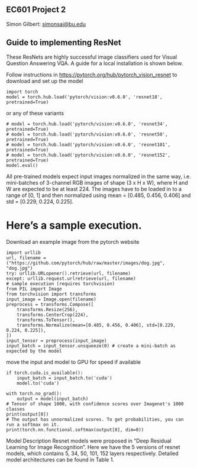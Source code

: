 ## EC601 Project 2
Simon Gilbert: simonsai@bu.edu

## Guide to implementing ResNet

These ResNets are highly successful image classifiers used for Visual Question Answering VQA. A guide for a local installation is shown below.

Follow instructions in https://pytorch.org/hub/pytorch_vision_resnet to download and set up the model

    import torch
    model = torch.hub.load('pytorch/vision:v0.6.0', 'resnet18', pretrained=True)

or any of these variants

    # model = torch.hub.load('pytorch/vision:v0.6.0', 'resnet34', pretrained=True)
    # model = torch.hub.load('pytorch/vision:v0.6.0', 'resnet50', pretrained=True)
    # model = torch.hub.load('pytorch/vision:v0.6.0', 'resnet101', pretrained=True)
    # model = torch.hub.load('pytorch/vision:v0.6.0', 'resnet152', pretrained=True)
    model.eval()


All pre-trained models expect input images normalized in the same way, i.e. mini-batches of 3-channel RGB images of shape (3 x H x W), where H and W are expected to be at least 224. The images have to be loaded in to a range of [0, 1] and then normalized using mean = [0.485, 0.456, 0.406] and std = [0.229, 0.224, 0.225].

# Here’s a sample execution.

Download an example image from the pytorch website

    import urllib
    url, filename = ("https://github.com/pytorch/hub/raw/master/images/dog.jpg", "dog.jpg")
    try: urllib.URLopener().retrieve(url, filename)
    except: urllib.request.urlretrieve(url, filename)
    # sample execution (requires torchvision)
    from PIL import Image
    from torchvision import transforms
    input_image = Image.open(filename)
    preprocess = transforms.Compose([
        transforms.Resize(256),
        transforms.CenterCrop(224),
        transforms.ToTensor(),
        transforms.Normalize(mean=[0.485, 0.456, 0.406], std=[0.229, 0.224, 0.225]),
    ])
    input_tensor = preprocess(input_image)
    input_batch = input_tensor.unsqueeze(0) # create a mini-batch as expected by the model

move the input and model to GPU for speed if available

    if torch.cuda.is_available():
        input_batch = input_batch.to('cuda')
        model.to('cuda')

    with torch.no_grad():
        output = model(input_batch)
    # Tensor of shape 1000, with confidence scores over Imagenet's 1000 classes
    print(output[0])
    # The output has unnormalized scores. To get probabilities, you can run a softmax on it.
    print(torch.nn.functional.softmax(output[0], dim=0))

Model Description
Resnet models were proposed in “Deep Residual Learning for Image Recognition”. Here we have the 5 versions of resnet models, which contains 5, 34, 50, 101, 152 layers respectively. Detailed model architectures can be found in Table 1. 
